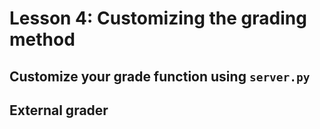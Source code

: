 # Lesson 4: Customizing the grading method


## Customize your grade function using `server.py`

## External grader
